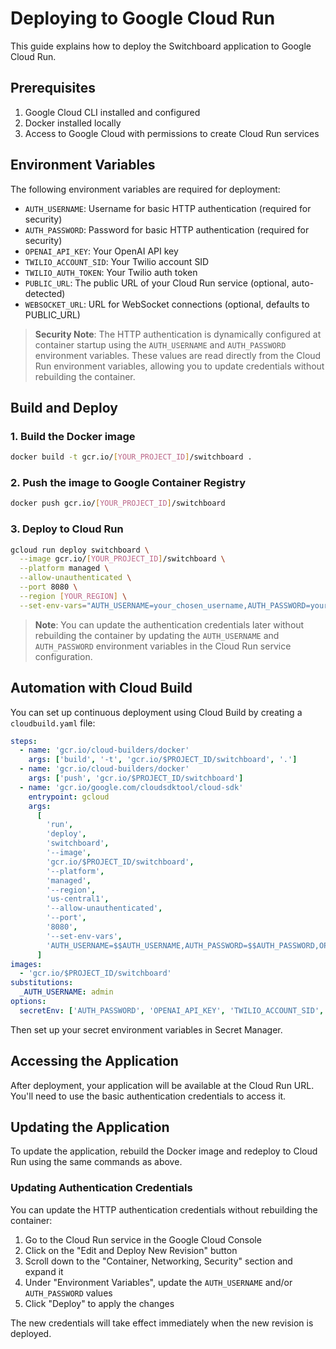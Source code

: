 # Deploying to Google Cloud Run

This guide explains how to deploy the Switchboard application to Google Cloud Run.

## Prerequisites

1. Google Cloud CLI installed and configured
2. Docker installed locally
3. Access to Google Cloud with permissions to create Cloud Run services

## Environment Variables

The following environment variables are required for deployment:

- `AUTH_USERNAME`: Username for basic HTTP authentication (required for security)
- `AUTH_PASSWORD`: Password for basic HTTP authentication (required for security)
- `OPENAI_API_KEY`: Your OpenAI API key
- `TWILIO_ACCOUNT_SID`: Your Twilio account SID
- `TWILIO_AUTH_TOKEN`: Your Twilio auth token
- `PUBLIC_URL`: The public URL of your Cloud Run service (optional, auto-detected)
- `WEBSOCKET_URL`: URL for WebSocket connections (optional, defaults to PUBLIC_URL)

> **Security Note**: The HTTP authentication is dynamically configured at container startup using the `AUTH_USERNAME` and `AUTH_PASSWORD` environment variables. These values are read directly from the Cloud Run environment variables, allowing you to update credentials without rebuilding the container.

## Build and Deploy

### 1. Build the Docker image

```bash
docker build -t gcr.io/[YOUR_PROJECT_ID]/switchboard .
```

### 2. Push the image to Google Container Registry

```bash
docker push gcr.io/[YOUR_PROJECT_ID]/switchboard
```

### 3. Deploy to Cloud Run

```bash
gcloud run deploy switchboard \
  --image gcr.io/[YOUR_PROJECT_ID]/switchboard \
  --platform managed \
  --allow-unauthenticated \
  --port 8080 \
  --region [YOUR_REGION] \
  --set-env-vars="AUTH_USERNAME=your_chosen_username,AUTH_PASSWORD=your_secure_password,OPENAI_API_KEY=your_openai_key,TWILIO_ACCOUNT_SID=your_twilio_sid,TWILIO_AUTH_TOKEN=your_twilio_token"
```

> **Note**: You can update the authentication credentials later without rebuilding the container by updating the `AUTH_USERNAME` and `AUTH_PASSWORD` environment variables in the Cloud Run service configuration.

## Automation with Cloud Build

You can set up continuous deployment using Cloud Build by creating a `cloudbuild.yaml` file:

```yaml
steps:
  - name: 'gcr.io/cloud-builders/docker'
    args: ['build', '-t', 'gcr.io/$PROJECT_ID/switchboard', '.']
  - name: 'gcr.io/cloud-builders/docker'
    args: ['push', 'gcr.io/$PROJECT_ID/switchboard']
  - name: 'gcr.io/google.com/cloudsdktool/cloud-sdk'
    entrypoint: gcloud
    args:
      [
        'run',
        'deploy',
        'switchboard',
        '--image',
        'gcr.io/$PROJECT_ID/switchboard',
        '--platform',
        'managed',
        '--region',
        'us-central1',
        '--allow-unauthenticated',
        '--port',
        '8080',
        '--set-env-vars',
        'AUTH_USERNAME=$$AUTH_USERNAME,AUTH_PASSWORD=$$AUTH_PASSWORD,OPENAI_API_KEY=$$OPENAI_API_KEY,TWILIO_ACCOUNT_SID=$$TWILIO_ACCOUNT_SID,TWILIO_AUTH_TOKEN=$$TWILIO_AUTH_TOKEN'
      ]
images:
  - 'gcr.io/$PROJECT_ID/switchboard'
substitutions:
  _AUTH_USERNAME: admin
options:
  secretEnv: ['AUTH_PASSWORD', 'OPENAI_API_KEY', 'TWILIO_ACCOUNT_SID', 'TWILIO_AUTH_TOKEN']
```

Then set up your secret environment variables in Secret Manager.

## Accessing the Application

After deployment, your application will be available at the Cloud Run URL. You'll need to use the basic authentication credentials to access it.

## Updating the Application

To update the application, rebuild the Docker image and redeploy to Cloud Run using the same commands as above.

### Updating Authentication Credentials

You can update the HTTP authentication credentials without rebuilding the container:

1. Go to the Cloud Run service in the Google Cloud Console
2. Click on the "Edit and Deploy New Revision" button
3. Scroll down to the "Container, Networking, Security" section and expand it
4. Under "Environment Variables", update the `AUTH_USERNAME` and/or `AUTH_PASSWORD` values
5. Click "Deploy" to apply the changes

The new credentials will take effect immediately when the new revision is deployed.